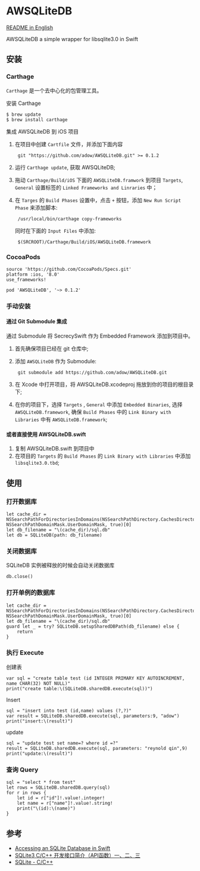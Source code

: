# AWSQLiteDB

[README in English](README-en.md)

AWSQLiteDB a simple wrapper for libsqlite3.0 in Swift

## 安装

### Carthage

`Carthage` 是一个去中心化的包管理工具。

安装 Carthage

	$ brew update
	$ brew install carthage
	
集成 AWSQLiteDB 到 iOS 项目

1. 在项目中创建 `Cartfile` 文件，并添加下面内容

		git "https://github.com/adow/AWSQLiteDB.git" >= 0.1.2
		
2. 运行 `Carthage update`, 获取 AWSQLiteDB;
3. 拖动 `Carthage/Build/iOS` 下面的 `AWSQLiteDB.framwork` 到项目 `Targets`, `General` 设置标签的 `Linked Frameworks and Linraries` 中；
4. 在 `Targes` 的 `Build Phases` 设置中，点击 `+` 按钮，添加 `New Run Script Phase` 来添加脚本:

		/usr/local/bin/carthage copy-frameworks
		
	同时在下面的 `Input Files` 中添加:

		$(SRCROOT)/Carthage/Build/iOS/AWSQLiteDB.framework

### CocoaPods

	source 'https://github.com/CocoaPods/Specs.git'
	platform :ios, '8.0'
	use_frameworks!
	
	pod 'AWSQLiteDB', '~> 0.1.2'

### 手动安装

#### 通过 Git Submodule 集成

通过 Submodule 将 SecrecySwift 作为 Embedded Framework 添加到项目中。

1. 首先确保项目已经在 git 仓库中;
2. 添加 `AWSQLiteDB` 作为 Submodule:

		git submodule add https://github.com/adow/AWSQLiteDB.git

3. 在 Xcode 中打开项目，将 AWSQLiteDB.xcodeproj 拖放到你的项目的根目录下;
4. 在你的项目下，选择 `Targets` , `General` 中添加 `Embedded Binaries`, 选择 `AWSQLiteDB.framework`, 确保 `Build Phases` 中的 `Link Binary with Libraries` 中有 `AWSQLiteDB.framework`;

#### 或者直接使用 AWSQLiteDB.swift

1. 复制 AWSQLiteDB.swift 到项目中
2. 在项目的 `Targets` 的 `Build Phases` 的 `Link Binary with Libraries` 中添加 `libsqlite3.0.tbd`;


## 使用

### 打开数据库

	let cache_dir = NSSearchPathForDirectoriesInDomains(NSSearchPathDirectory.CachesDirectory, NSSearchPathDomainMask.UserDomainMask, true)[0]
	let db_filename = "\(cache_dir)/sql.db"
	let db = SQLiteDB(path: db_filename)
    
### 关闭数据库

SQLiteDB 实例被释放的时候会自动关闭数据库

	db.close()
	
### 打开单例的数据库

	let cache_dir = NSSearchPathForDirectoriesInDomains(NSSearchPathDirectory.CachesDirectory, NSSearchPathDomainMask.UserDomainMask, true)[0]
	let db_filename = "\(cache_dir)/sql.db"
	guard let _ = try? SQLiteDB.setupSharedDBPath(db_filename) else {
	    return
	}
	
### 执行 Execute

创建表

	var sql = "create table test (id INTEGER PRIMARY KEY AUTOINCREMENT, name CHAR(32) NOT NULL)"
	print("create table:\(SQLiteDB.sharedDB.execute(sql))")
	
Insert

	sql = "insert into test (id,name) values (?,?)"
	var result = SQLiteDB.sharedDB.execute(sql, parameters:9, "adow")
	print("insert:\(result)")
	
update

	sql = "update test set name=? where id =?"
	result = SQLiteDB.sharedDB.execute(sql, parameters: "reynold qin",9)
	print("update:\(result)")
	
### 查询 Query

	sql = "select * from test"
	let rows = SQLiteDB.sharedDB.query(sql)
	for r in rows {
	    let id = r["id"]!.value!.integer!
	    let name = r["name"]!.value!.string!
	    print("\(id):\(name)")
	}

## 参考

* [Accessing an SQLite Database in Swift](http://stackoverflow.com/questions/24102775/accessing-an-sqlite-database-in-swift)
* [ SQLite3 C/C++ 开发接口简介（API函数）一、二、三](http://blog.csdn.net/u012485637/article/details/44486923)
* [SQLite - C/C++](http://www.runoob.com/sqlite/sqlite-c-cpp.html)